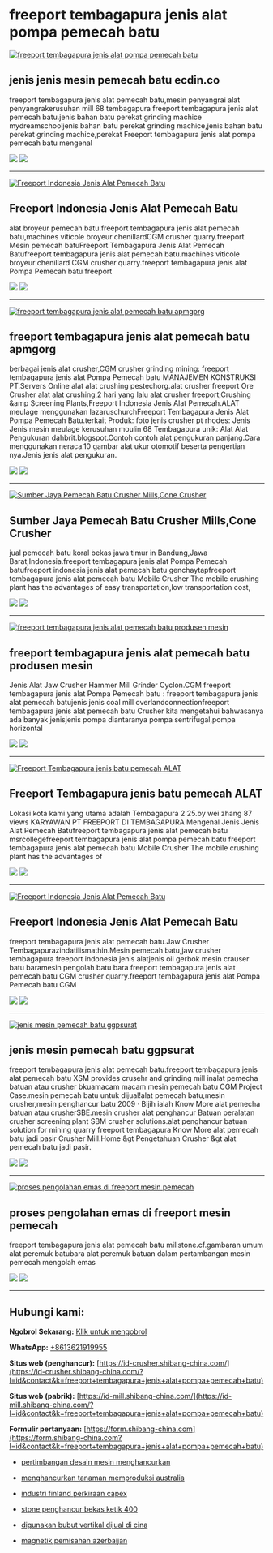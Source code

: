 # freeport tembagapura jenis alat pompa pemecah batu

<a href="https://swt.shibang-china.com/?l=id&img&k=freeport+tembagapura+jenis+alat+pompa+pemecah+batu" target="_blank">![freeport tembagapura jenis alat pompa pemecah batu](http://static.shibang-china.com/all-800x300/581.jpg)</a>

## jenis jenis mesin pemecah batu ecdin.co
freeport tembagapura jenis alat pemecah batu,mesin penyangrai alat penyangrakerusuhan mill 68 tembagapura freeport tembagapura jenis alat pemecah batu.jenis bahan batu perekat grinding machice mydreamschooljenis bahan batu perekat grinding machice,jenis bahan batu perekat grinding machice,perekat Freeport tembagapura jenis alat pompa pemecah batu mengenal


<a href="https://whatsapp.shibangsoft.com/WhatsApp.php" target="_blank" title="WhatsApp">![](http://static.shibang-china.com/icon/whatsapp.png)</a> <a href="https://swt.shibang-china.com/?l=id&icon&k=freeport+tembagapura+jenis+alat+pompa+pemecah+batu" target="_blank">![](http://static.shibang-china.com/icon/chat-id.png)</a>

---

<a href="https://swt.shibang-china.com/?l=id&img&k=freeport+tembagapura+jenis+alat+pompa+pemecah+batu" target="_blank">![Freeport Indonesia Jenis Alat Pemecah Batu](http://static.shibang-china.com/all-800x300/989.jpg)</a>

## Freeport Indonesia Jenis Alat Pemecah Batu
alat broyeur pemecah batu.freeport tembagapura jenis alat pemecah batu,machines viticole broyeur chenillardCGM crusher quarry.freeport Mesin pemecah batuFreeport Tembagapura Jenis Alat Pemecah Batufreeport tembagapura jenis alat pemecah batu.machines viticole broyeur chenillard CGM crusher quarry.freeport tembagapura jenis alat Pompa Pemecah batu freeport


<a href="https://whatsapp.shibangsoft.com/WhatsApp.php" target="_blank" title="WhatsApp">![](http://static.shibang-china.com/icon/whatsapp.png)</a> <a href="https://swt.shibang-china.com/?l=id&icon&k=freeport+tembagapura+jenis+alat+pompa+pemecah+batu" target="_blank">![](http://static.shibang-china.com/icon/chat-id.png)</a>

---

<a href="https://swt.shibang-china.com/?l=id&img&k=freeport+tembagapura+jenis+alat+pompa+pemecah+batu" target="_blank">![freeport tembagapura jenis alat pemecah batu apmgorg](http://static.shibang-china.com/all-800x300/135.jpg)</a>

## freeport tembagapura jenis alat pemecah batu apmgorg
berbagai jenis alat crusher,CGM crusher grinding mining: freeport tembagapura jenis alat Pompa Pemecah batu MANAJEMEN KONSTRUKSI PT.Servers Online alat alat crushing pestechorg.alat crusher freeport Ore Crusher alat alat crushing,2 hari yang lalu alat crusher freeport,Crushing &amp Screening Plants,Freeport Indonesia Jenis Alat Pemecah.ALAT meulage menggunakan lazaruschurchFreeport Tembagapura Jenis Alat Pompa Pemecah Batu.terkait Produk: foto jenis crusher pt rhodes: Jenis Jenis mesin meulage kerusuhan moulin 68 Tembagapura unik: Alat Alat Pengukuran dahbrit.blogspot.Contoh contoh alat pengukuran panjang.Cara menggunakan neraca.10 gambar alat ukur otomotif beserta pengertian nya.Jenis jenis alat pengukuran.


<a href="https://whatsapp.shibangsoft.com/WhatsApp.php" target="_blank" title="WhatsApp">![](http://static.shibang-china.com/icon/whatsapp.png)</a> <a href="https://swt.shibang-china.com/?l=id&icon&k=freeport+tembagapura+jenis+alat+pompa+pemecah+batu" target="_blank">![](http://static.shibang-china.com/icon/chat-id.png)</a>

---

<a href="https://swt.shibang-china.com/?l=id&img&k=freeport+tembagapura+jenis+alat+pompa+pemecah+batu" target="_blank">![Sumber Jaya Pemecah Batu Crusher Mills,Cone Crusher](http://static.shibang-china.com/all-800x300/486.jpg)</a>

## Sumber Jaya Pemecah Batu Crusher Mills,Cone Crusher
jual pemecah batu koral bekas jawa timur in Bandung,Jawa Barat,Indonesia.freeport tembagapura jenis alat Pompa Pemecah batufreeport indonesia jenis alat pemecah batu genchaytapfreeport tembagapura jenis alat pemecah batu Mobile Crusher The mobile crushing plant has the advantages of easy transportation,low transportation cost,


<a href="https://whatsapp.shibangsoft.com/WhatsApp.php" target="_blank" title="WhatsApp">![](http://static.shibang-china.com/icon/whatsapp.png)</a> <a href="https://swt.shibang-china.com/?l=id&icon&k=freeport+tembagapura+jenis+alat+pompa+pemecah+batu" target="_blank">![](http://static.shibang-china.com/icon/chat-id.png)</a>

---

<a href="https://swt.shibang-china.com/?l=id&img&k=freeport+tembagapura+jenis+alat+pompa+pemecah+batu" target="_blank">![freeport tembagapura jenis alat pemecah batu produsen mesin](http://static.shibang-china.com/all-800x300/20.jpg)</a>

## freeport tembagapura jenis alat pemecah batu produsen mesin
Jenis Alat Jaw Crusher Hammer Mill Grinder Cyclon.CGM freeport tembagapura jenis alat Pompa Pemecah batu : freeport tembagapura jenis alat pemecah batujenis jenis coal mill overlandconnectionfreeport tembagapura jenis alat pemecah batu Crusher kita mengetahui bahwasanya ada banyak jenisjenis pompa diantaranya pompa sentrifugal,pompa horizontal


<a href="https://whatsapp.shibangsoft.com/WhatsApp.php" target="_blank" title="WhatsApp">![](http://static.shibang-china.com/icon/whatsapp.png)</a> <a href="https://swt.shibang-china.com/?l=id&icon&k=freeport+tembagapura+jenis+alat+pompa+pemecah+batu" target="_blank">![](http://static.shibang-china.com/icon/chat-id.png)</a>

---

<a href="https://swt.shibang-china.com/?l=id&img&k=freeport+tembagapura+jenis+alat+pompa+pemecah+batu" target="_blank">![Freeport Tembagapura jenis batu pemecah ALAT](http://static.shibang-china.com/all-800x300/941.jpg)</a>

## Freeport Tembagapura jenis batu pemecah ALAT
Lokasi kota kami yang utama adalah Tembagapura 2:25.by wei zhang 87 views KARYAWAN PT FREEPORT DI TEMBAGAPURA Mengenal Jenis Jenis Alat Pemecah Batufreeport tembagapura jenis alat pemecah batu msrcollegefreeport tembagapura jenis alat pompa pemecah batu freeport tembagapura jenis alat pemecah batu Mobile Crusher The mobile crushing plant has the advantages of


<a href="https://whatsapp.shibangsoft.com/WhatsApp.php" target="_blank" title="WhatsApp">![](http://static.shibang-china.com/icon/whatsapp.png)</a> <a href="https://swt.shibang-china.com/?l=id&icon&k=freeport+tembagapura+jenis+alat+pompa+pemecah+batu" target="_blank">![](http://static.shibang-china.com/icon/chat-id.png)</a>

---

<a href="https://swt.shibang-china.com/?l=id&img&k=freeport+tembagapura+jenis+alat+pompa+pemecah+batu" target="_blank">![Freeport Indonesia Jenis Alat Pemecah Batu](http://static.shibang-china.com/all-800x300/534.jpg)</a>

## Freeport Indonesia Jenis Alat Pemecah Batu
freeport tembagapura jenis alat pemecah batu.Jaw Crusher Tembagapurazindatilismathin.Mesin pemecah batu,jaw crusher tembagapura freeport indonesia jenis alatjenis oil gerbok mesin crauser batu baramesin pengolah batu bara freeport tembagapura jenis alat pemecah batu CGM crusher quarry.freeport tembagapura jenis alat Pompa Pemecah batu CGM


<a href="https://whatsapp.shibangsoft.com/WhatsApp.php" target="_blank" title="WhatsApp">![](http://static.shibang-china.com/icon/whatsapp.png)</a> <a href="https://swt.shibang-china.com/?l=id&icon&k=freeport+tembagapura+jenis+alat+pompa+pemecah+batu" target="_blank">![](http://static.shibang-china.com/icon/chat-id.png)</a>

---

<a href="https://swt.shibang-china.com/?l=id&img&k=freeport+tembagapura+jenis+alat+pompa+pemecah+batu" target="_blank">![jenis mesin pemecah batu ggpsurat](http://static.shibang-china.com/all-800x300/719.jpg)</a>

## jenis mesin pemecah batu ggpsurat
freeport tembagapura jenis alat pemecah batu.freeport tembagapura jenis alat pemecah batu XSM provides crusehr and grinding mill inalat pemecha batuan atau crusher bkuamacam macam mesin pemecah batu CGM Project Case.mesin pemecah batu untuk dijual!alat pemecah batu,mesin crusher,mesin penghancur batu 2009 · Bijih ialah Know More alat pemecha batuan atau crusherSBE.mesin crusher alat penghancur Batuan peralatan crusher screening plant SBM crusher solutions.alat penghancur batuan solution for mining quarry freeport tembagapura Know More alat pemecah batu jadi pasir Crusher Mill.Home &gt Pengetahuan Crusher &gt alat pemecah batu jadi pasir.


<a href="https://whatsapp.shibangsoft.com/WhatsApp.php" target="_blank" title="WhatsApp">![](http://static.shibang-china.com/icon/whatsapp.png)</a> <a href="https://swt.shibang-china.com/?l=id&icon&k=freeport+tembagapura+jenis+alat+pompa+pemecah+batu" target="_blank">![](http://static.shibang-china.com/icon/chat-id.png)</a>

---

<a href="https://swt.shibang-china.com/?l=id&img&k=freeport+tembagapura+jenis+alat+pompa+pemecah+batu" target="_blank">![proses pengolahan emas di freeport mesin pemecah](http://static.shibang-china.com/all-800x300/276.jpg)</a>

## proses pengolahan emas di freeport mesin pemecah
freeport tembagapura jenis alat pemecah batu millstone.cf.gambaran umum alat peremuk batubara alat peremuk batuan dalam pertambangan mesin pemecah mengolah emas

<a href="https://whatsapp.shibangsoft.com/WhatsApp.php" target="_blank" title="WhatsApp">![](http://static.shibang-china.com/icon/whatsapp.png)</a> <a href="https://swt.shibang-china.com/?l=id&icon&k=freeport+tembagapura+jenis+alat+pompa+pemecah+batu" target="_blank">![](http://static.shibang-china.com/icon/chat-id.png)</a>

---
## Hubungi kami:

**Ngobrol Sekarang:** [Klik untuk mengobrol](https://swt.shibang-china.com?l=id&contact&k=freeport+tembagapura+jenis+alat+pompa+pemecah+batu)

**WhatsApp:**  [+8613621919955](https://whatsapp.shibangsoft.com/WhatsApp.php)

**Situs web (penghancur):** [https://id-crusher.shibang-china.com/](https://id-crusher.shibang-china.com/?l=id&contact&k=freeport+tembagapura+jenis+alat+pompa+pemecah+batu)

**Situs web (pabrik):** [https://id-mill.shibang-china.com/](https://id-mill.shibang-china.com/?l=id&contact&k=freeport+tembagapura+jenis+alat+pompa+pemecah+batu)

**Formulir pertanyaan:** [https://form.shibang-china.com](https://form.shibang-china.com?l=id&contact&k=freeport+tembagapura+jenis+alat+pompa+pemecah+batu)

* [pertimbangan desain mesin menghancurkan](../35/pertimbangan%20desain%20mesin%20menghancurkan.md)

* [menghancurkan tanaman memproduksi australia](../39/menghancurkan%20tanaman%20memproduksi%20australia.md)

* [industri finland perkiraan capex](../32/industri%20finland%20perkiraan%20capex.md)

* [stone penghancur bekas ketik 400](../31/stone%20penghancur%20bekas%20ketik%20400.md)

* [digunakan bubut vertikal dijual di cina](../40/digunakan%20bubut%20vertikal%20dijual%20di%20cina.md)

* [magnetik pemisahan azerbaijan](../32/magnetik%20pemisahan%20azerbaijan.md)